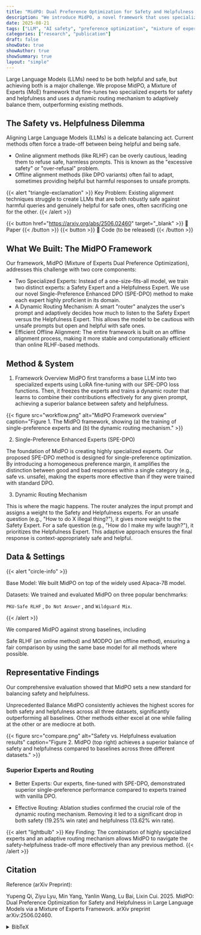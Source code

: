 ```yaml
---
title: "MidPO: Dual Preference Optimization for Safety and Helpfulness in Large Language Models via a Mixture of Experts Framework"
description: "We introduce MidPO, a novel framework that uses specialized 'safety' and 'helpfulness' experts and a dynamic router to achieve a state-of-the-art balance between LLM safety and performance."
date: 2025-08-21
tags: ["LLM", "AI safety", "preference optimization", "mixture of experts"]
categories: ["research", "publication"]
draft: false
showDate: true
showAuthor: true
showSummary: true
layout: "simple"
---
```


Large Language Models (LLMs) need to be both helpful and safe, but achieving both is a major challenge. We propose MidPO, a Mixture of Experts (MoE) framework that fine-tunes two specialized experts for safety and helpfulness and uses a dynamic routing mechanism to adaptively balance them, outperforming existing methods.

## The Safety vs. Helpfulness Dilemma
Aligning Large Language Models (LLMs) is a delicate balancing act. Current methods often force a trade-off between being helpful and being safe.

- Online alignment methods (like RLHF) can be overly cautious, leading them to refuse safe, harmless prompts. This is known as the "excessive safety" or "over-refusal" problem.
- Offline alignment methods (like DPO variants) often fail to adapt, sometimes providing helpful but harmful responses to unsafe prompts.


{{< alert "triangle-exclamation" >}}
Key Problem: Existing alignment techniques struggle to create LLMs that are both robustly safe against harmful queries and genuinely helpful for safe ones, often sacrificing one for the other.
{{< /alert >}}

{{< button href="https://arxiv.org/abs/2506.02460" target="_blank" >}} 📄 Paper {{< /button >}} {{< button >}} 📁 Code (to be released) {{< /button >}}

## What We Built: The MidPO Framework
Our framework, MidPO (Mixture of Experts Dual Preference Optimization), addresses this challenge with two core components:

- Two Specialized Experts: Instead of a one-size-fits-all model, we train two distinct experts: a Safety Expert and a Helpfulness Expert. We use our novel Single-Preference Enhanced DPO (SPE-DPO) method to make each expert highly proficient in its domain.
- A Dynamic Routing Mechanism: A smart "router" analyzes the user's prompt and adaptively decides how much to listen to the Safety Expert versus the Helpfulness Expert. This allows the model to be cautious with unsafe prompts but open and helpful with safe ones.
- Efficient Offline Alignment: The entire framework is built on an offline alignment process, making it more stable and computationally efficient than online RLHF-based methods.

## Method & System
1. Framework Overview
MidPO first transforms a base LLM into two specialized experts using LoRA fine-tuning with our SPE-DPO loss functions. Then, it freezes the experts and trains a dynamic router that learns to combine their contributions effectively for any given prompt, achieving a superior balance between safety and helpfulness.

{{< figure src="workflow.png" alt="MidPO Framework overview" caption="Figure 1. The MidPO framework, showing (a) the training of single-preference experts and (b) the dynamic routing mechanism." >}}

2. Single-Preference Enhanced Experts (SPE-DPO)

The foundation of MidPO is creating highly specialized experts. Our proposed SPE-DPO method is designed for single-preference optimization. By introducing a homogeneous preference margin, it amplifies the distinction between good and bad responses within a single category (e.g., safe vs. unsafe), making the experts more effective than if they were trained with standard DPO.


3. Dynamic Routing Mechanism

This is where the magic happens. The router analyzes the input prompt and assigns a weight to the Safety and Helpfulness experts. For an unsafe question (e.g., "How to do X illegal thing?"), it gives more weight to the Safety Expert. For a safe question (e.g., "How do I make my wife laugh?"), it prioritizes the Helpfulness Expert. This adaptive approach ensures the final response is context-appropriately safe and helpful.

## Data & Settings
{{< alert "circle-info" >}}

Base Model: We built MidPO on top of the widely used Alpaca-7B model.

Datasets: We trained and evaluated MidPO on three popular benchmarks: 

`PKU-Safe RLHF` , `Do Not Answer` , and `Wildguard Mix`.


{{< /alert >}}

We compared MidPO against strong baselines, including 

Safe RLHF (an online method) and MODPO (an offline method), ensuring a fair comparison by using the same base model for all methods where possible.


## Representative Findings
Our comprehensive evaluation showed that MidPO sets a new standard for balancing safety and helpfulness.

Unprecedented Balance
MidPO consistently achieves the highest scores for both safety and helpfulness across all three datasets, significantly outperforming all baselines. Other methods either excel at one while failing at the other or are mediocre at both.

{{< figure src="compare.png" alt="Safety vs. Helpfulness evaluation results" caption="Figure 2. MidPO (top right) achieves a superior balance of safety and helpfulness compared to baselines across three different datasets." >}}

### Superior Experts and Routing

- Better Experts: Our experts, fine-tuned with SPE-DPO, demonstrated superior single-preference performance compared to experts trained with vanilla DPO.

- Effective Routing: Ablation studies confirmed the crucial role of the dynamic routing mechanism. Removing it led to a significant drop in both safety (19.25% win rate) and helpfulness (13.62% win rate).

{{< alert "lightbulb" >}}
Key Finding: The combination of highly specialized experts and an adaptive routing mechanism allows MidPO to navigate the safety-helpfulness trade-off more effectively than any previous method.
{{< /alert >}}

## Citation
Reference (arXiv Preprint):

Yupeng Qi, Ziyu Lyu, Min Yang, Yanlin Wang, Lu Bai, Lixin Cui. 2025. MidPO: Dual Preference Optimization for Safety and Helpfulness in Large Language Models via a Mixture of Experts Framework. arXiv preprint arXiv:2506.02460.

<details>
<summary>BibTeX</summary>

Code snippet

@misc{qi2025midpo,
  title={MidPO: Dual Preference Optimization for Safety and Helpfulness in Large Language Models via a Mixture of Experts Framework}, 
  author={Yupeng Qi and Ziyu Lyu and Min Yang and Yanlin Wang and Lu Bai and Lixin Cui},
  year={2025},
  eprint={2506.02460},
  archivePrefix={arXiv},
  primaryClass={cs.CL}
}
</details>